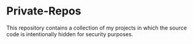 # Private-Repos
This repository contains a collection of my projects in which the source code is intentionally hidden for security purposes.

